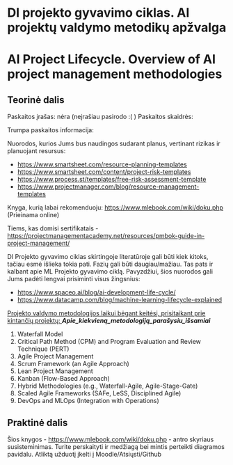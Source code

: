 # DI projekto gyvavimo ciklas. AI projektų valdymo metodikų apžvalga
# AI Project Lifecycle. Overview of AI project management methodologies

## Teorinė dalis

Paskaitos įrašas: nėra (neįrašiau pasirodo :( )
Paskaitos skaidrės: 

Trumpa paskaitos informacija:

Nuorodos, kurios Jums bus naudingos sudarant planus, vertinant rizikas ir planuojant resursus:
* https://www.smartsheet.com/resource-planning-templates
* https://www.smartsheet.com/content/project-risk-templates
* https://www.process.st/templates/free-risk-assessment-template
* https://www.projectmanager.com/blog/resource-management-templates

Knyga, kurią labai rekomenduoju: https://www.mlebook.com/wiki/doku.php (Prieinama online)

Tiems, kas domisi sertifikatais - https://projectmanagementacademy.net/resources/pmbok-guide-in-project-management/

DI Projekto gyvavimo ciklas skirtingoje literatūroje gali būti kiek kitoks, tačiau esmė išlieka tokia pati. Fazių gali būti daugiau/mažiau. Tas pats ir kalbant apie ML Projekto gyvavimo ciklą. Pavyzdžiui, šios nuorodos gali Jums padėti lengvai prisiminti visus žingsnius:
* https://www.spaceo.ai/blog/ai-development-life-cycle/
* https://www.datacamp.com/blog/machine-learning-lifecycle-explained

<ins> Projekto valdymo metodologijos laikui bėgant keitėsi, prisitaikant prie kintančių projektų: </ins>
**_Apie_kiekvieną_metodologiją_parašysiu_išsamiai_**

1. Waterfall Model
2. Critical Path Method (CPM) and Program Evaluation and Review Technique (PERT)
3. Agile Project Management
4. Scrum Framework (an Agile Approach)
5. Lean Project Management
6. Kanban (Flow-Based Approach)
7. Hybrid Methodologies (e.g., Waterfall-Agile, Agile-Stage-Gate)
8. Scaled Agile Frameworks (SAFe, LeSS, Disciplined Agile)
9. DevOps and MLOps (Integration with Operations)


	







## Praktinė dalis

Šios knygos - https://www.mlebook.com/wiki/doku.php - antro skyriaus susisteminimas. Turite perskaityti ir medžiagą bei mintis perteikti diagramos pavidalu. Atliktą užduotį įkelti į Moodle/Atsiųsti/Github
